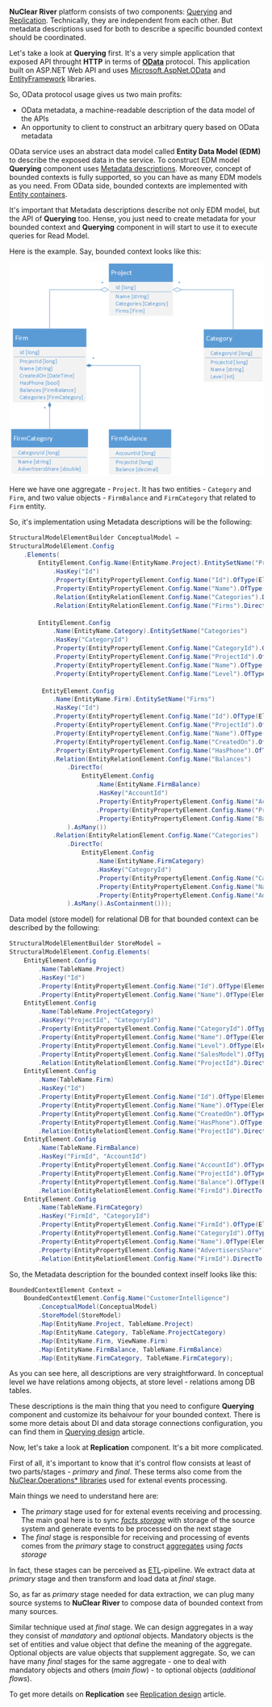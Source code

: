 **NuClear River** platform consists of two components: [Querying](../terms.md) and [Replication](../terms.md). Technically, they are independent from each other. But metadata descriptions used for both to describe a specific bounded context should be coordinated.

Let's take a look at **Querying** first. It's a very simple application that exposed API throught **HTTP** in terms of [**OData**](http://www.odata.org/) protocol. This application built on ASP.NET Web API and uses [Microsoft.AspNet.OData](https://www.nuget.org/packages/Microsoft.AspNet.OData/) and [EntityFramework](https://www.nuget.org/packages/EntityFramework) libraries.

So, OData protocol usage gives us two main profits:

* OData metadata, a machine-readable description of the data model of the APIs
* An opportunity to client to construct an arbitrary query based on OData metadata

OData service uses an abstract data model called **Entity Data Model (EDM)** to describe the exposed data in the service. To construct EDM model **Querying** component uses [Metadata descriptions](../terms.md). Moreover, concept of bounded contexts is fully supported, so you can have as many EDM models as you need. From OData side, bounded contexts are implemented with [Entity containers](http://docs.oasis-open.org/odata/odata/v4.0/errata02/os/complete/part3-csdl/odata-v4.0-errata02-os-part3-csdl-complete.html#_Toc406398024).

It's important that Metadata descriptions describe not only EDM model, but the API of **Querying** too. Hense, you just need to create metadata for your bounded context and **Querying** component in will start to use it to execute queries for Read Model.

Here is the example. Say, bounded context looks like this:

![image](../diagrams/conceptual-model-example.png)

Here we have one aggregate - `Project`. It has two entities - `Category` and `Firm`, and two value objects - `FirmBalance` and `FirmCategory` that related to `Firm` entity.

So, it's implementation using Metadata descriptions will be the following:


```csharp
StructuralModelElementBuilder ConceptualModel =
StructuralModelElement.Config
    .Elements(
    	EntityElement.Config.Name(EntityName.Project).EntitySetName("Projects")
            .HasKey("Id")
            .Property(EntityPropertyElement.Config.Name("Id").OfType(ElementaryTypeKind.Int64))
            .Property(EntityPropertyElement.Config.Name("Name").OfType(ElementaryTypeKind.String))
            .Relation(EntityRelationElement.Config.Name("Categories").DirectTo(EntityElement.Config.Name(EntityName.Category)).AsMany().AsContainment())
            .Relation(EntityRelationElement.Config.Name("Firms").DirectTo(EntityElement.Config.Name(EntityName.Firm)).AsMany().AsContainment()),

        EntityElement.Config
        	.Name(EntityName.Category).EntitySetName("Categories")
            .HasKey("CategoryId")
            .Property(EntityPropertyElement.Config.Name("CategoryId").OfType(ElementaryTypeKind.Int64))
            .Property(EntityPropertyElement.Config.Name("ProjectId").OfType(ElementaryTypeKind.Int64))
            .Property(EntityPropertyElement.Config.Name("Name").OfType(ElementaryTypeKind.String))
            .Property(EntityPropertyElement.Config.Name("Level").OfType(ElementaryTypeKind.Int32)),

         EntityElement.Config
         	.Name(EntityName.Firm).EntitySetName("Firms")
	        .HasKey("Id")
	        .Property(EntityPropertyElement.Config.Name("Id").OfType(ElementaryTypeKind.Int64))
	        .Property(EntityPropertyElement.Config.Name("ProjectId").OfType(ElementaryTypeKind.Int64))
	        .Property(EntityPropertyElement.Config.Name("Name").OfType(ElementaryTypeKind.String))
	        .Property(EntityPropertyElement.Config.Name("CreatedOn").OfType(ElementaryTypeKind.DateTimeOffset))
	        .Property(EntityPropertyElement.Config.Name("HasPhone").OfType(ElementaryTypeKind.Boolean))
	        .Relation(EntityRelationElement.Config.Name("Balances")
	            .DirectTo(
	                EntityElement.Config
	                	.Name(EntityName.FirmBalance)
	                    .HasKey("AccountId")
	                    .Property(EntityPropertyElement.Config.Name("AccountId").OfType(ElementaryTypeKind.Int64))
	                    .Property(EntityPropertyElement.Config.Name("ProjectId").OfType(ElementaryTypeKind.Int64))
	                    .Property(EntityPropertyElement.Config.Name("Balance").OfType(ElementaryTypeKind.Decimal))
	            ).AsMany())
 	        .Relation(EntityRelationElement.Config.Name("Categories")
	            .DirectTo(
	                EntityElement.Config
	                	.Name(EntityName.FirmCategory)
	                    .HasKey("CategoryId")
	                    .Property(EntityPropertyElement.Config.Name("CategoryId").OfType(ElementaryTypeKind.Int64))
	                    .Property(EntityPropertyElement.Config.Name("Name").OfType(ElementaryTypeKind.String))
	                    .Property(EntityPropertyElement.Config.Name("AdvertisersShare").OfType(ElementaryTypeKind.Double))
	            ).AsMany().AsContainment()));
```

Data model (store model) for relational DB for that bounded context can be described by the following:

```csharp
StructuralModelElementBuilder StoreModel =
StructuralModelElement.Config.Elements(
	EntityElement.Config
		.Name(TableName.Project)
		.HasKey("Id")
		.Property(EntityPropertyElement.Config.Name("Id").OfType(ElementaryTypeKind.Int64))
		.Property(EntityPropertyElement.Config.Name("Name").OfType(ElementaryTypeKind.String)),
	EntityElement.Config
		.Name(TableName.ProjectCategory)
		.HasKey("ProjectId", "CategoryId")
		.Property(EntityPropertyElement.Config.Name("CategoryId").OfType(ElementaryTypeKind.Int64))
		.Property(EntityPropertyElement.Config.Name("Name").OfType(ElementaryTypeKind.String))
		.Property(EntityPropertyElement.Config.Name("Level").OfType(ElementaryTypeKind.Int32))
		.Property(EntityPropertyElement.Config.Name("SalesModel").OfType(ElementaryTypeKind.Int32))
		.Relation(EntityRelationElement.Config.Name("ProjectId").DirectTo(EntityElement.Config.Name(TableName.Project)).AsOne()),
	EntityElement.Config
		.Name(TableName.Firm)
		.HasKey("Id")
		.Property(EntityPropertyElement.Config.Name("Id").OfType(ElementaryTypeKind.Int64))
		.Property(EntityPropertyElement.Config.Name("Name").OfType(ElementaryTypeKind.String))
		.Property(EntityPropertyElement.Config.Name("CreatedOn").OfType(ElementaryTypeKind.DateTimeOffset))
		.Property(EntityPropertyElement.Config.Name("HasPhone").OfType(ElementaryTypeKind.Boolean))
		.Relation(EntityRelationElement.Config.Name("ProjectId").DirectTo(EntityElement.Config.Name(TableName.Project)).AsOne())
	EntityElement.Config
		.Name(TableName.FirmBalance)
		.HasKey("FirmId", "AccountId")
		.Property(EntityPropertyElement.Config.Name("AccountId").OfType(ElementaryTypeKind.Int64))
		.Property(EntityPropertyElement.Config.Name("ProjectId").OfType(ElementaryTypeKind.Int64))
		.Property(EntityPropertyElement.Config.Name("Balance").OfType(ElementaryTypeKind.Decimal))
		.Relation(EntityRelationElement.Config.Name("FirmId").DirectTo(EntityElement.Config.Name(TableName.Firm)).AsOne()),
	EntityElement.Config
		.Name(TableName.FirmCategory)
		.HasKey("FirmId", "CategoryId")
		.Property(EntityPropertyElement.Config.Name("FirmId").OfType(ElementaryTypeKind.Int64))
		.Property(EntityPropertyElement.Config.Name("CategoryId").OfType(ElementaryTypeKind.Int64))
		.Property(EntityPropertyElement.Config.Name("Name").OfType(ElementaryTypeKind.String))
		.Property(EntityPropertyElement.Config.Name("AdvertisersShare").OfType(ElementaryTypeKind.Double))
		.Relation(EntityRelationElement.Config.Name("FirmId").DirectTo(EntityElement.Config.Name(TableName.Firm)).AsOne());
```

So, the Metadata description for the bounded context inself looks like this:

```csharp
BoundedContextElement Context =
	BoundedContextElement.Config.Name("CustomerIntelligence")
		.ConceptualModel(ConceptualModel)
		.StoreModel(StoreModel)
		.Map(EntityName.Project, TableName.Project)
		.Map(EntityName.Category, TableName.ProjectCategory)
		.Map(EntityName.Firm, ViewName.Firm)
		.Map(EntityName.FirmBalance, TableName.FirmBalance)
		.Map(EntityName.FirmCategory, TableName.FirmCategory);
```

As you can see here, all descriptions are very straightforward. In conceptual level we have relations among objects, at store level - relations among DB tables. 

These descriptions is the main thing that you need to configure **Querying** component and customize its behaivour for your bounded context. There is some more detais about DI and data storage connections configuration, you can find them in [Querying design](querying-design.md) article.

Now, let's take a look at **Replication** component. It's a bit more complicated. 

First of all, it's important to know that it's control flow consists at least of two parts/stages - _primary_ and _final_. These terms also come from the [NuClear.Operations* libraries](../dependencies/nuclear-operations-libraries.md) used for extenal events processing.

Main things we need to understand here are:
* The _primary_ stage used for for extenal events receiving and processing. The main goal here is to sync [_facts storage_](../terms.md) with storage of the source system and generate events to be processed on the next stage
* The _final_ stage is responsible for receiving and processing of events comes from the _primary_ stage to construct [aggregates](../terms.md) using _facts storage_

In fact, these stages can be perceived as [ETL](https://en.wikipedia.org/wiki/Extract,_transform,_load)-pipeline. We extract data at _primary_ stage and then transform and load data at _final_ stage.

So, as far as _primary_ stage needed for data extraction, we can plug many source systems to **NuClear River** to compose data of bounded context from many sources.

Similar technique used at _final_ stage. We can design aggregates in a way they consist of _mandatory_ and _optional_ objects. Mandatory objects is the set of entities and value object that define the meaning of the aggregate. Optional objects are value objects that supplement aggregate. So, we can have many _final_ stages for the same aggregate - one to deal with mandatory objects and others (_main flow_) - to optional objects (_additional flows_). 

To get more details on **Replication** see [Replication design](replication-design.md) article.